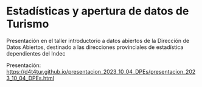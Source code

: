# Estadísticas y apertura de datos de Turismo
Presentación en el taller introductorio a datos abiertos de la Dirección de Datos Abiertos, destinado a las direcciones provinciales de estadística dependientes del Indec

Presentación: https://d4t4tur.github.io/presentacion_2023_10_04_DPEs/presentacion_2023_10_04_DPEs.html
